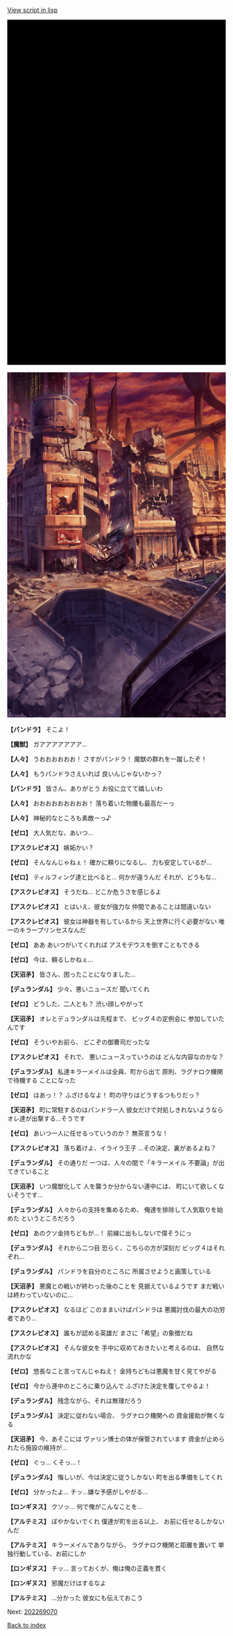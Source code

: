 [View script in lisp](../scripts/202269063.txt)

![bg_black.png](../images/backgrounds/bg_black.png)

![ground_surface_break.png](../images/backgrounds/ground_surface_break.png)

**【パンドラ】**
そこよ！

**【魔獣】**
ガアアアアアアア…

**【人々】**
うおおおおおお！
さすがパンドラ！
魔獣の群れを一蹴したぞ！

**【人々】**
もうパンドラさえいれば
良いんじゃないかっ？

**【パンドラ】**
皆さん、ありがとう
お役に立てて嬉しいわ

**【人々】**
おおおおおおおおお！
落ち着いた物腰も最高だーっ

**【人々】**
神秘的なところも素敵ーっ♪

**【ゼロ】**
大人気だな、あいつ…

**【アスクレピオス】**
嫉妬かい？

**【ゼロ】**
そんなんじゃねぇ！
確かに頼りになるし、
力も安定しているが…

**【ゼロ】**
ティルフィング達と比べると…
何かが違うんだ
それが、どうもな…

**【アスクレピオス】**
そうだね…
どこか危うさを感じるよ

**【アスクレピオス】**
とはいえ、彼女が強力な
仲間であることは間違いない

**【アスクレピオス】**
彼女は神器を有しているから
天上世界に行く必要がない
唯一のキラープリンセスなんだ

**【ゼロ】**
ああ
あいつがいてくれれば
アスモデウスを倒すこともできる

**【ゼロ】**
今は、頼るしかねぇ…

**【天沼矛】**
皆さん、困ったことになりました…

**【デュランダル】**
少々、悪いニュースだ
聞いてくれ

**【ゼロ】**
どうした、二人とも？
渋い顔しやがって

**【天沼矛】**
オレとデュランダルは先程まで、
ビッグ４の定例会に
参加していたんです

**【ゼロ】**
そういやお前ら、
どこぞの御曹司だったな

**【アスクレピオス】**
それで、
悪いニュースっていうのは
どんな内容なのかな？

**【デュランダル】**
私達キラーメイルは全員、町から出て
原則、ラグナロク機関で待機する
ことになった

**【ゼロ】**
はあっ！？
ふざけるなよ！
町の守りはどうするつもりだっ？

**【天沼矛】**
町に常駐するのはパンドラ一人
彼女だけで対処しきれないようなら
オレ達が出撃する…そうです

**【ゼロ】**
あいつ一人に任せるっていうのか？
無茶言うな！

**【アスクレピオス】**
落ち着けよ、イライラ王子
…その決定、裏があるよね？

**【デュランダル】**
その通りだ
一つは、人々の間で「キラーメイル
不要論」が出てきていること

**【天沼矛】**
いつ魔獣化して
人を襲うか分からない連中には、
町にいて欲しくないそうです…

**【デュランダル】**
人々からの支持を集めるため、
俺達を排除して人気取りを始めた
というところだろう

**【ゼロ】**
あのクソ金持ちどもが…！
前線に出もしないで偉そうにっ

**【デュランダル】**
それから二つ目
恐らく、こちらの方が深刻だ
ビッグ４はそれぞれ…

**【デュランダル】**
パンドラを自分のところに
所属させようと画策している

**【天沼矛】**
悪魔との戦いが終わった後のことを
見据えているようです
まだ戦いは終わっていないのに…

**【アスクレピオス】**
なるほど
このままいけばパンドラは
悪魔討伐の最大の功労者であり…

**【アスクレピオス】**
誰もが認める英雄だ
まさに「希望」の象徴だね

**【アスクレピオス】**
そんな彼女を
手中に収めておきたいと考えるのは、
自然な流れかな

**【ゼロ】**
悠長なこと言ってんじゃねえ！
金持ちどもは悪魔を甘く見てやがる

**【ゼロ】**
今から連中のところに乗り込んで
ふざけた決定を覆してやるよ！

**【デュランダル】**
残念ながら、それは無理だろう

**【デュランダル】**
決定に従わない場合、
ラグナロク機関への
資金援助が無くなる

**【天沼矛】**
今、あそこには
ヴァリン博士の体が保管されています
資金が止められたら施設の維持が…

**【ゼロ】**
ぐっ…
くそっ…！

**【デュランダル】**
悔しいが、今は決定に従うしかない
町を出る準備をしてくれ

**【ゼロ】**
分かったよ…
チッ…嫌な予感がしやがる…

**【ロンギヌス】**
クソッ…
何で俺がこんなことを…

**【アルテミス】**
ぼやかないでくれ
僕達が町を出る以上、
お前に任せるしかないんだ

**【アルテミス】**
キラーメイルでありながら、
ラグナロク機関と距離を置いて
単独行動している、お前にしか

**【ロンギヌス】**
チッ…
言っておくが、俺は俺の正義を貫く

**【ロンギヌス】**
邪魔だけはするなよ

**【アルテミス】**
…分かった
彼女にも伝えておこう


Next: [202269070](202269070.md)

[Back to index](index.md)
